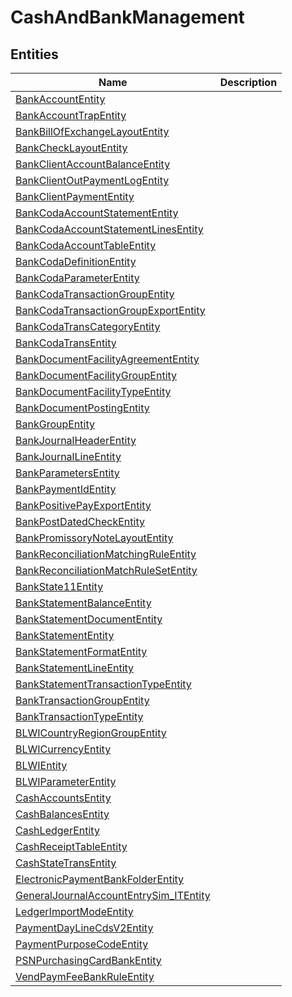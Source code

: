
# CashAndBankManagement


## Entities

|Name|Description|
|---|---|
|[BankAccountEntity](BankAccountEntity.cdm.json)||
|[BankAccountTrapEntity](BankAccountTrapEntity.cdm.json)||
|[BankBillOfExchangeLayoutEntity](BankBillOfExchangeLayoutEntity.cdm.json)||
|[BankCheckLayoutEntity](BankCheckLayoutEntity.cdm.json)||
|[BankClientAccountBalanceEntity](BankClientAccountBalanceEntity.cdm.json)||
|[BankClientOutPaymentLogEntity](BankClientOutPaymentLogEntity.cdm.json)||
|[BankClientPaymentEntity](BankClientPaymentEntity.cdm.json)||
|[BankCodaAccountStatementEntity](BankCodaAccountStatementEntity.cdm.json)||
|[BankCodaAccountStatementLinesEntity](BankCodaAccountStatementLinesEntity.cdm.json)||
|[BankCodaAccountTableEntity](BankCodaAccountTableEntity.cdm.json)||
|[BankCodaDefinitionEntity](BankCodaDefinitionEntity.cdm.json)||
|[BankCodaParameterEntity](BankCodaParameterEntity.cdm.json)||
|[BankCodaTransactionGroupEntity](BankCodaTransactionGroupEntity.cdm.json)||
|[BankCodaTransactionGroupExportEntity](BankCodaTransactionGroupExportEntity.cdm.json)||
|[BankCodaTransCategoryEntity](BankCodaTransCategoryEntity.cdm.json)||
|[BankCodaTransEntity](BankCodaTransEntity.cdm.json)||
|[BankDocumentFacilityAgreementEntity](BankDocumentFacilityAgreementEntity.cdm.json)||
|[BankDocumentFacilityGroupEntity](BankDocumentFacilityGroupEntity.cdm.json)||
|[BankDocumentFacilityTypeEntity](BankDocumentFacilityTypeEntity.cdm.json)||
|[BankDocumentPostingEntity](BankDocumentPostingEntity.cdm.json)||
|[BankGroupEntity](BankGroupEntity.cdm.json)||
|[BankJournalHeaderEntity](BankJournalHeaderEntity.cdm.json)||
|[BankJournalLineEntity](BankJournalLineEntity.cdm.json)||
|[BankParametersEntity](BankParametersEntity.cdm.json)||
|[BankPaymentIdEntity](BankPaymentIdEntity.cdm.json)||
|[BankPositivePayExportEntity](BankPositivePayExportEntity.cdm.json)||
|[BankPostDatedCheckEntity](BankPostDatedCheckEntity.cdm.json)||
|[BankPromissoryNoteLayoutEntity](BankPromissoryNoteLayoutEntity.cdm.json)||
|[BankReconciliationMatchingRuleEntity](BankReconciliationMatchingRuleEntity.cdm.json)||
|[BankReconciliationMatchRuleSetEntity](BankReconciliationMatchRuleSetEntity.cdm.json)||
|[BankState11Entity](BankState11Entity.cdm.json)||
|[BankStatementBalanceEntity](BankStatementBalanceEntity.cdm.json)||
|[BankStatementDocumentEntity](BankStatementDocumentEntity.cdm.json)||
|[BankStatementEntity](BankStatementEntity.cdm.json)||
|[BankStatementFormatEntity](BankStatementFormatEntity.cdm.json)||
|[BankStatementLineEntity](BankStatementLineEntity.cdm.json)||
|[BankStatementTransactionTypeEntity](BankStatementTransactionTypeEntity.cdm.json)||
|[BankTransactionGroupEntity](BankTransactionGroupEntity.cdm.json)||
|[BankTransactionTypeEntity](BankTransactionTypeEntity.cdm.json)||
|[BLWICountryRegionGroupEntity](BLWICountryRegionGroupEntity.cdm.json)||
|[BLWICurrencyEntity](BLWICurrencyEntity.cdm.json)||
|[BLWIEntity](BLWIEntity.cdm.json)||
|[BLWIParameterEntity](BLWIParameterEntity.cdm.json)||
|[CashAccountsEntity](CashAccountsEntity.cdm.json)||
|[CashBalancesEntity](CashBalancesEntity.cdm.json)||
|[CashLedgerEntity](CashLedgerEntity.cdm.json)||
|[CashReceiptTableEntity](CashReceiptTableEntity.cdm.json)||
|[CashStateTransEntity](CashStateTransEntity.cdm.json)||
|[ElectronicPaymentBankFolderEntity](ElectronicPaymentBankFolderEntity.cdm.json)||
|[GeneralJournalAccountEntrySim_ITEntity](GeneralJournalAccountEntrySim_ITEntity.cdm.json)||
|[LedgerImportModeEntity](LedgerImportModeEntity.cdm.json)||
|[PaymentDayLineCdsV2Entity](PaymentDayLineCdsV2Entity.cdm.json)||
|[PaymentPurposeCodeEntity](PaymentPurposeCodeEntity.cdm.json)||
|[PSNPurchasingCardBankEntity](PSNPurchasingCardBankEntity.cdm.json)||
|[VendPaymFeeBankRuleEntity](VendPaymFeeBankRuleEntity.cdm.json)||
